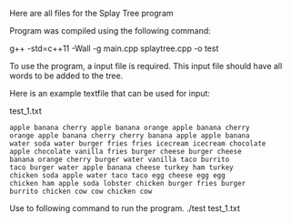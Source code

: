 Here are all files for the Splay Tree program

 
Program was compiled using the following command:
 
g++ -std=c++11 -Wall -g main.cpp splaytree.cpp -o test


To use the program, a input file is required. This input file should have all words to be added to the tree.

Here is an example textfile that can be used for input:

test_1.txt
```
apple banana cherry apple banana orange apple banana cherry
orange apple banana cherry cherry banana apple apple banana
water soda water burger fries fries icecream icecream chocolate
apple chocolate vanilla fries burger cheese burger cheese
banana orange cherry burger water vanilla taco burrito
taco burger water apple banana cheese turkey ham turkey
chicken soda apple water taco taco egg cheese egg egg
chicken ham apple soda lobster chicken burger fries burger
burrito chicken cow cow chicken cow
```


Use to following command to run the program.
./test test_1.txt
